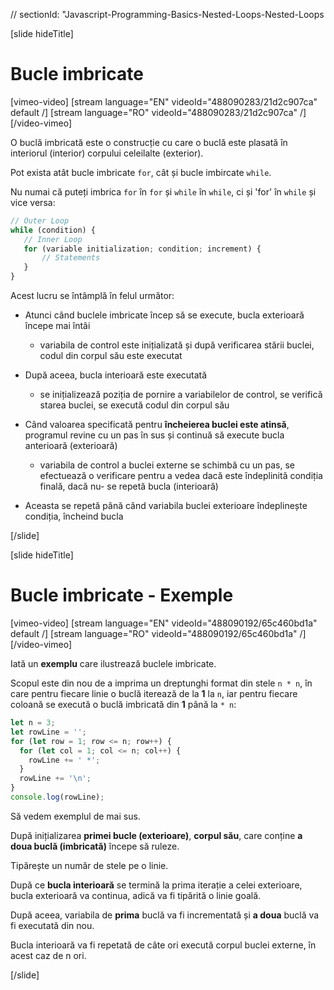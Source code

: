 // sectionId: "Javascript-Programming-Basics-Nested-Loops-Nested-Loops

[slide hideTitle]

# Bucle imbricate

[vimeo-video]
[stream language="EN" videoId="488090283/21d2c907ca" default /]
[stream language="RO" videoId="488090283/21d2c907ca"  /]
[/video-vimeo]

O buclă imbricată este o construcție cu care o buclă este plasată în interiorul \(interior\) corpului celeilalte \(exterior\).

Pot exista atât bucle imbricate `for`, cât și bucle imbircate `while`.

Nu numai că puteți imbrica `for` în `for` și `while` în `while`, ci și 'for' în `while` și vice versa: 

```js
// Outer Loop
while (condition) {
   // Inner Loop 
   for (variable initialization; condition; increment) {   
       // Statements
   }
}
```

Acest lucru se întâmplă în felul următor:

* Atunci când buclele imbricate încep să se execute, bucla exterioară începe mai întâi

     * variabila de control este inițializată și după verificarea stării buclei, codul din corpul său este executat

* După aceea, bucla interioară este executată

     * se inițializează poziția de pornire a variabilelor de control, se verifică starea buclei, se execută codul din corpul său

* Când valoarea specificată pentru **încheierea buclei este atinsă**, programul revine cu un pas în sus și continuă să execute bucla anterioară (exterioară)

     * variabila de control a buclei externe se schimbă cu un pas, se efectuează o verificare pentru a vedea dacă este îndeplinită condiția finală, dacă nu- se repetă bucla (interioară)

* Aceasta se repetă până când variabila buclei exterioare îndeplinește condiția, încheind bucla


[/slide]

[slide hideTitle]

# Bucle imbricate - Exemple

[vimeo-video]
[stream language="EN" videoId="488090192/65c460bd1a" default /]
[stream language="RO" videoId="488090192/65c460bd1a"  /]
[/video-vimeo]

Iată un **exemplu** care ilustrează buclele imbricate.

Scopul este din nou de a imprima un dreptunghi format din stele `n * n`, în care pentru fiecare linie o buclă iterează de la **1** la `n`, iar pentru fiecare coloană se execută o buclă imbricată din **1** până la `* n`:

```js live
let n = 3;
let rowLine = '';
for (let row = 1; row <= n; row++) {
  for (let col = 1; col <= n; col++) {
    rowLine += ' *';
  }
  rowLine += '\n';
}
console.log(rowLine);
```

Să vedem exemplul de mai sus.

După inițializarea **primei bucle (exterioare)**, **corpul său**, care conține **a doua buclă (imbricată)** începe să ruleze.

Tipărește un număr de stele pe o linie.

După ce **bucla interioară** se termină la prima iterație a celei exterioare, bucla exterioară va continua, adică va fi tipărită o linie goală.

După aceea, variabila de **prima** buclă va fi incrementată și **a doua** buclă va fi executată din nou.

Bucla interioară va fi repetată de câte ori execută corpul buclei externe, în acest caz de n ori.

[/slide]
